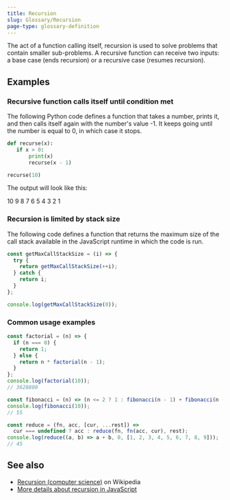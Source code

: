 ```yaml
---
title: Recursion
slug: Glossary/Recursion
page-type: glossary-definition
---
```


The act of a function calling itself, recursion is used to solve problems that contain smaller sub-problems. A recursive function can receive two inputs: a base case (ends recursion) or a recursive case (resumes recursion).

## Examples

### Recursive function calls itself until condition met

The following Python code defines a function that takes a number, prints it, and then calls itself again with the number's value -1. It keeps going until the number is equal to 0, in which case it stops.

```py
def recurse(x):
   if x > 0:
       print(x)
       recurse(x - 1)

recurse(10)
```

The output will look like this:

10
9
8
7
6
5
4
3
2
1

### Recursion is limited by stack size

The following code defines a function that returns the maximum size of the call stack available in the JavaScript runtime in which the code is run.

```js
const getMaxCallStackSize = (i) => {
  try {
    return getMaxCallStackSize(++i);
  } catch {
    return i;
  }
};

console.log(getMaxCallStackSize(0));
```

### Common usage examples

```js
const factorial = (n) => {
  if (n === 0) {
    return 1;
  } else {
    return n * factorial(n - 1);
  }
};
console.log(factorial(10));
// 3628800
```

```js
const fibonacci = (n) => (n <= 2 ? 1 : fibonacci(n - 1) + fibonacci(n - 2));
console.log(fibonacci(10));
// 55
```

```js
const reduce = (fn, acc, [cur, ...rest]) =>
  cur === undefined ? acc : reduce(fn, fn(acc, cur), rest);
console.log(reduce((a, b) => a + b, 0, [1, 2, 3, 4, 5, 6, 7, 8, 9]));
// 45
```

## See also

- [Recursion (computer science)](<https://en.wikipedia.org/wiki/Recursion_(computer_science)>) on Wikipedia
- [More details about recursion in JavaScript](/en-US/docs/Web/JavaScript/Guide/Functions#recursion)

